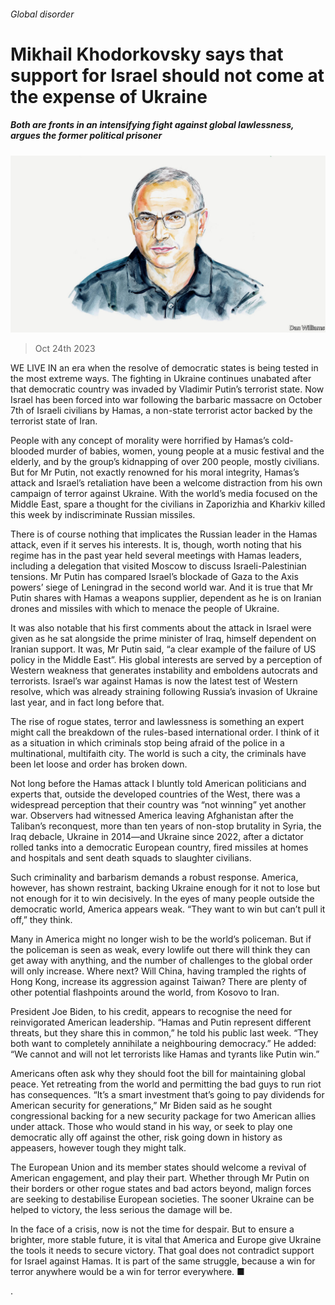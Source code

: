 ###### Global disorder

# Mikhail Khodorkovsky says that support for Israel should not come at the expense of Ukraine 

##### Both are fronts in an intensifying fight against global lawlessness, argues the former political prisoner 

![image](images/20220316_BID001.jpg) 

> Oct 24th 2023 

WE LIVE IN an era when the resolve of democratic states is being tested in the most extreme ways. The fighting in Ukraine continues unabated after that democratic country was invaded by Vladimir Putin’s terrorist state. Now Israel has been forced into war following the barbaric massacre on October 7th of Israeli civilians by Hamas, a non-state terrorist actor backed by the terrorist state of Iran.

People with any concept of morality were horrified by Hamas’s cold-blooded murder of babies, women, young people at a music festival and the elderly, and by the group’s kidnapping of over 200 people, mostly civilians. But for Mr Putin, not exactly renowned for his moral integrity, Hamas’s attack and Israel’s retaliation have been a welcome distraction from his own campaign of terror against Ukraine. With the world’s media focused on the Middle East, spare a thought for the civilians in Zaporizhia and Kharkiv killed this week by indiscriminate Russian missiles.

There is of course nothing that implicates the Russian leader in the Hamas attack, even if it serves his interests. It is, though, worth noting that his regime has in the past year held several meetings with Hamas leaders, including a delegation that visited Moscow to discuss Israeli-Palestinian tensions. Mr Putin has compared Israel’s blockade of Gaza to the Axis powers’ siege of Leningrad in the second world war. And it is true that Mr Putin shares with Hamas a weapons supplier, dependent as he is on Iranian drones and missiles with which to menace the people of Ukraine.

It was also notable that his first comments about the attack in Israel were given as he sat alongside the prime minister of Iraq, himself dependent on Iranian support. It was, Mr Putin said, “a clear example of the failure of US policy in the Middle East”. His global interests are served by a perception of Western weakness that generates instability and emboldens autocrats and terrorists. Israel’s war against Hamas is now the latest test of Western resolve, which was already straining following Russia’s invasion of Ukraine last year, and in fact long before that.

The rise of rogue states, terror and lawlessness is something an expert might call the breakdown of the rules-based international order. I think of it as a situation in which criminals stop being afraid of the police in a multinational, multifaith city. The world is such a city, the criminals have been let loose and order has broken down.

Not long before the Hamas attack I bluntly told American politicians and experts that, outside the developed countries of the West, there was a widespread perception that their country was “not winning” yet another war. Observers had witnessed America leaving Afghanistan after the Taliban’s reconquest, more than ten years of non-stop brutality in Syria, the Iraq debacle, Ukraine in 2014—and Ukraine since 2022, after a dictator rolled tanks into a democratic European country, fired missiles at homes and hospitals and sent death squads to slaughter civilians.

Such criminality and barbarism demands a robust response. America, however, has shown restraint, backing Ukraine enough for it not to lose but not enough for it to win decisively. In the eyes of many people outside the democratic world, America appears weak. “They want to win but can’t pull it off,” they think.

Many in America might no longer wish to be the world’s policeman. But if the policeman is seen as weak, every lowlife out there will think they can get away with anything, and the number of challenges to the global order will only increase. Where next? Will China, having trampled the rights of Hong Kong, increase its aggression against Taiwan? There are plenty of other potential flashpoints around the world, from Kosovo to Iran.

President Joe Biden, to his credit, appears to recognise the need for reinvigorated American leadership. “Hamas and Putin represent different threats, but they share this in common,” he told his public last week. “They both want to completely annihilate a neighbouring democracy.” He added: “We cannot and will not let terrorists like Hamas and tyrants like Putin win.”

Americans often ask why they should foot the bill for maintaining global peace. Yet retreating from the world and permitting the bad guys to run riot has consequences. “It’s a smart investment that’s going to pay dividends for American security for generations,” Mr Biden said as he sought congressional backing for a new security package for two American allies under attack. Those who would stand in his way, or seek to play one democratic ally off against the other, risk going down in history as appeasers, however tough they might talk.

The European Union and its member states should welcome a revival of American engagement, and play their part. Whether through Mr Putin on their borders or other rogue states and bad actors beyond, malign forces are seeking to destabilise European societies. The sooner Ukraine can be helped to victory, the less serious the damage will be.

In the face of a crisis, now is not the time for despair. But to ensure a brighter, more stable future, it is vital that America and Europe give Ukraine the tools it needs to secure victory. That goal does not contradict support for Israel against Hamas. It is part of the same struggle, because a win for terror anywhere would be a win for terror everywhere. ■

.

